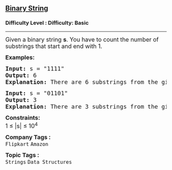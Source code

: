 <h2><a href="https://www.geeksforgeeks.org/problems/binary-string-1587115620/1?page=2&category=Strings&difficulty=Basic,Easy&sortBy=submissions">Binary String</a></h2><h3>Difficulty Level : Difficulty: Basic</h3><hr><div class="problems_problem_content__Xm_eO"><p><span style="font-size: 18px;">Given a binary string <strong>s</strong>. You have to count the number of substrings that start and end with 1.</span></p>
<p><span style="font-size: 18px;"><strong>Examples:</strong></span></p>
<pre><span style="font-size: 18px;"><strong>Input: </strong>s = "1111"
<strong>Output: </strong>6<strong>
Explanation: </strong>There are 6 substrings from the given string. They are "11", "11", "11", "111", "111", "1111".</span></pre>
<pre><span style="font-size: 18px;"><strong>Input: </strong>s = "01101"
<strong>Output: </strong>3<strong>
Explanation: </strong>There are 3 substrings from the given string. They are "11", "101", "1101".</span></pre>
<p><span style="font-size: 18px;"><strong>Constraints:</strong><br>1 ≤ |s| ≤ 10<sup>4</sup></span></p></div><p><span style=font-size:18px><strong>Company Tags : </strong><br><code>Flipkart</code>&nbsp;<code>Amazon</code>&nbsp;<br><p><span style=font-size:18px><strong>Topic Tags : </strong><br><code>Strings</code>&nbsp;<code>Data Structures</code>&nbsp;